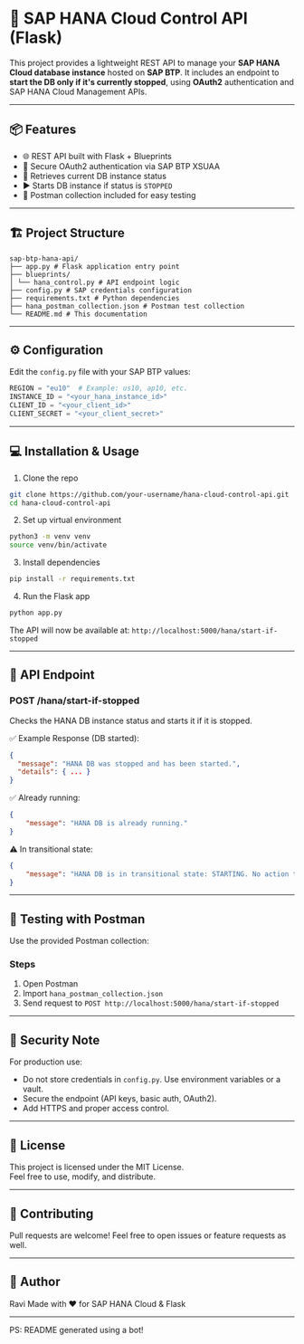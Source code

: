 # 🚀 SAP HANA Cloud Control API (Flask)

This project provides a lightweight REST API to manage your **SAP HANA Cloud database instance** hosted on **SAP BTP**. It includes an endpoint to **start the DB only if it's currently stopped**, using **OAuth2** authentication and SAP HANA Cloud Management APIs.

---

## 📦 Features

- 🌐 REST API built with Flask + Blueprints
- 🔐 Secure OAuth2 authentication via SAP BTP XSUAA
- 📡 Retrieves current DB instance status
- ▶️ Starts DB instance if status is `STOPPED`
- 🧪 Postman collection included for easy testing

---

## 🏗️ Project Structure

	sap-btp-hana-api/
	├── app.py # Flask application entry point
	├── blueprints/
	│ └── hana_control.py # API endpoint logic
	├── config.py # SAP credentials configuration
	├── requirements.txt # Python dependencies
	├── hana_postman_collection.json # Postman test collection
	└── README.md # This documentation

---

## ⚙️ Configuration

Edit the `config.py` file with your SAP BTP values:

```python
REGION = "eu10"  # Example: us10, ap10, etc.
INSTANCE_ID = "<your_hana_instance_id>"
CLIENT_ID = "<your_client_id>"
CLIENT_SECRET = "<your_client_secret>"
```

---

## 💻 Installation & Usage

1. Clone the repo

```bash
git clone https://github.com/your-username/hana-cloud-control-api.git
cd hana-cloud-control-api
```

2. Set up virtual environment

```bash
python3 -m venv venv
source venv/bin/activate
```

3. Install dependencies

```bash
pip install -r requirements.txt
```

4. Run the Flask app

```bash
python app.py
```

The API will now be available at:
`http://localhost:5000/hana/start-if-stopped`

---

## 🔄 API Endpoint

### POST /hana/start-if-stopped

Checks the HANA DB instance status and starts it if it is stopped.

✅ Example Response (DB started):

```json
{
  "message": "HANA DB was stopped and has been started.",
  "details": { ... }
}
```

✅ Already running:

```json
{
	"message": "HANA DB is already running."
}
```

⚠️ In transitional state:

```json
{
	"message": "HANA DB is in transitional state: STARTING. No action taken."
}
```

---

## 🧪 Testing with Postman

Use the provided Postman collection:

### Steps

1. Open Postman
2. Import `hana_postman_collection.json`
3. Send request to `POST http://localhost:5000/hana/start-if-stopped`

---

## 🔐 Security Note

For production use:

- Do not store credentials in `config.py`. Use environment variables or a vault.
- Secure the endpoint (API keys, basic auth, OAuth2).
- Add HTTPS and proper access control.

---

## 📄 License

This project is licensed under the MIT License.  
Feel free to use, modify, and distribute.

---

## 🤝 Contributing

Pull requests are welcome! Feel free to open issues or feature requests as well.

---

## 🧠 Author

Ravi
Made with ❤️ for SAP HANA Cloud & Flask

---

PS: README generated using a bot!
